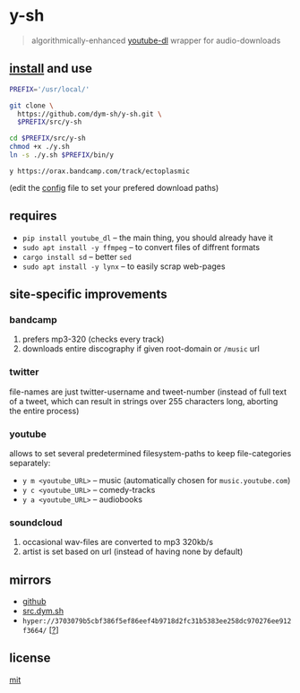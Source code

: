 # y-sh

> algorithmically-enhanced [youtube-dl](https://yt-dl.org) wrapper for audio-downloads


## [install](./install.sh) and use
```sh
PREFIX='/usr/local/'

git clone \
  https://github.com/dym-sh/y-sh.git \
  $PREFIX/src/y-sh

cd $PREFIX/src/y-sh
chmod +x ./y.sh
ln -s ./y.sh $PREFIX/bin/y
```

`y https://orax.bandcamp.com/track/ectoplasmic`

(edit the [config](./config.sh) file to set your prefered download paths)


## requires
- `pip install youtube_dl` – the main thing, you should already have it
- `sudo apt install -y ffmpeg` – to convert files of diffrent formats
- `cargo install sd` – better `sed`
- `sudo apt install -y lynx` – to easily scrap web-pages


## site-specific improvements

### bandcamp
1. prefers mp3-320 (checks every track)
2. downloads entire discography if given root-domain or `/music` url

### twitter
file-names are just twitter-username and tweet-number
(instead of full text of a tweet, which can result in strings over 255 characters long, aborting the entire process)

### youtube
allows to set several predetermined filesystem-paths to keep file-categories separately:

- `y m <youtube_URL>` – music (automatically chosen for `music.youtube.com`)
- `y c <youtube_URL>` – comedy-tracks
- `y a <youtube_URL>` – audiobooks

### soundcloud
1. occasional wav-files are converted to mp3 320kb/s
2. artist is set based on url (instead of having none by default)


## mirrors
- [github](https://gituhb.com/dym-sh/y-sh/)
- [src.dym.sh](https://src.dym.sh/y-sh/)
- `hyper://3703079b5cbf386f5ef86eef4b9718d2fc31b5383ee258dc970276ee912f3664/` [[?](https://beakerbrowser.com)]

## license
[mit](./LICENSE)
